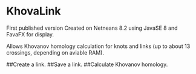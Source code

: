 # KhovaLink
First published version
Created on Netneans 8.2 using JavaSE 8 and FavaFX for display.

Allows Khovanov homology calculation for knots and links (up to about 13 crossings, depending on aviable RAM).

##Create a link.
##Save a link.
##Calculate Khovanov homology.
